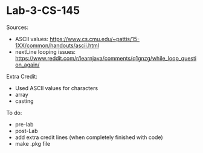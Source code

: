 # Lab-3-CS-145

Sources:
- ASCII values: https://www.cs.cmu.edu/~pattis/15-1XX/common/handouts/ascii.html
- nextLine looping issues: https://www.reddit.com/r/learnjava/comments/q1gnzg/while_loop_question_again/

Extra Credit: 
- Used ASCII values for characters
- array
- casting

To do:
- pre-lab
- post-Lab
- add extra credit lines (when completely finished with code)
- make .pkg file
